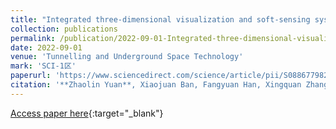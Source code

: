 ```yaml
---
title: "Integrated three-dimensional visualization and soft-sensing system for underground paste backfilling"
collection: publications
permalink: /publication/2022-09-01-Integrated-three-dimensional-visualization-and-soft-sensing-system-for-underground-paste-backfilling
date: 2022-09-01
venue: 'Tunnelling and Underground Space Technology'
mark: 'SCI-1区'
paperurl: 'https://www.sciencedirect.com/science/article/pii/S0886779822002188'
citation: '**Zhaolin Yuan**, Xiaojuan Ban, Fangyuan Han, Xingquan Zhang, Shenghua Yin, Yiming Wang, &quot;Integrated three-dimensional visualization and soft-sensing system for underground paste backfilling.&quot; Tunnelling and Underground Space Technology, 2022.'
---
```

[Access paper here](https://www.sciencedirect.com/science/article/pii/S0886779822002188){:target="_blank"}
